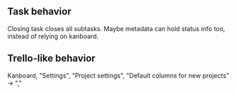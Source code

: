 ## Task behavior

Closing task closes all subtasks. Maybe metadata can hold status info too, instead of relying on kanboard.

## Trello-like behavior

Kanboard, "Settings", "Project settings", "Default columns for new projects" -> ","